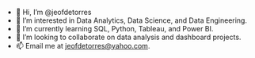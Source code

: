 - 👋 Hi, I’m @jeofdetorres
- 👀 I’m interested in Data Analytics, Data Science, and Data Engineering.
- 🌱 I’m currently learning SQL, Python, Tableau, and Power BI. 
- 💞️ I’m looking to collaborate on data analysis and dashboard projects.
- 📫 Email me at jeofdetorres@yahoo.com.

<!---
jeofdetorres/jeofdetorres is a ✨ special ✨ repository because its `README.md` (this file) appears on your GitHub profile.
You can click the Preview link to take a look at your changes.
--->
